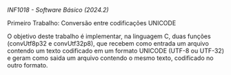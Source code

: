 *INF1018 - Software Básico (2024.2)*

Primeiro Trabalho:
Conversão entre codificações UNICODE

O objetivo deste trabalho é implementar, na linguagem C, duas funções (convUtf8p32 e convUtf32p8), que recebem como entrada um arquivo contendo um texto codificado em um formato UNICODE (UTF-8 ou UTF-32) e geram como saida um arquivo contendo o mesmo texto, codificado no outro formato.


